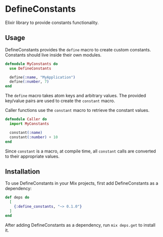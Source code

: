# DefineConstants

Elixir library to provide constants functionality.

## Usage

DefineConstants provides the `define` macro to create custom constants. Constants should live inside their own modules.

```elixir
defmodule MyConstants do
  use DefineConstants

  define(:name, "MyApplication")
  define(:number, 7)
end
```

The `define` macro takes atom keys and arbitrary values. The provided key/value pairs are used to create the `constant` macro.

Caller functions use the `constant` macro to retrieve the constant values.

```elixir
defmodule Caller do
  import MyConstants

  constant(:name)
  constant(:number) + 10
end
```

Since `constant` is a macro, at compile time, all `constant` calls are converted to their appropriate values.

## Installation

To use DefineConstants in your Mix projects, first add DefineConstants as a dependency:

```elixir
def deps do
  [
    {:define_constants, "~> 0.1.0"}
  ]
end
```

After adding DefineConstants as a dependency, run `mix deps.get` to install it.
